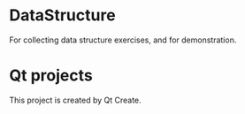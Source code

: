 # DataStructure
For collecting data structure exercises, and for demonstration.

# Qt projects
This project is created by Qt Create.
